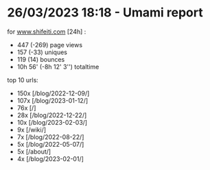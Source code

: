 # 26/03/2023 18:18 - Umami report
for www.shifeiti.com [24h] :

 - 447 (-269) page views
 - 157 (-33) uniques
 - 119 (14) bounces
 - 10h 56'  (-8h 12' 3'') totaltime


top 10 urls:
 - 150x [/blog/2022-12-09/]
 - 107x [/blog/2023-01-12/]
 - 76x [/]
 - 28x [/blog/2022-12-22/]
 - 10x [/blog/2023-02-03/]
 - 9x [/wiki/]
 - 7x [/blog/2022-08-22/]
 - 5x [/blog/2022-05-07/]
 - 5x [/about/]
 - 4x [/blog/2023-02-01/]


